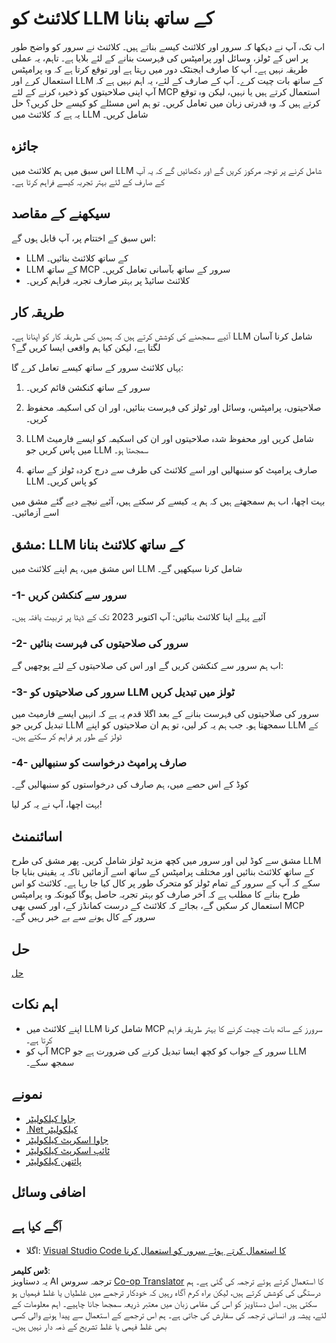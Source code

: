 <!--
CO_OP_TRANSLATOR_METADATA:
{
  "original_hash": "abbb199eb22fdffa44a0de4db6a5ea49",
  "translation_date": "2025-05-17T10:15:08+00:00",
  "source_file": "03-GettingStarted/03-llm-client/README.md",
  "language_code": "ur"
}
-->
# کلائنٹ کو LLM کے ساتھ بنانا

اب تک، آپ نے دیکھا کہ سرور اور کلائنٹ کیسے بناتے ہیں۔ کلائنٹ نے سرور کو واضح طور پر اس کے ٹولز، وسائل اور پرامپٹس کی فہرست بنانے کے لئے بلایا ہے۔ تاہم، یہ عملی طریقہ نہیں ہے۔ آپ کا صارف ایجنٹک دور میں رہتا ہے اور توقع کرتا ہے کہ وہ پرامپٹس استعمال کرے اور LLM کے ساتھ بات چیت کرے۔ آپ کے صارف کے لئے، یہ اہم نہیں ہے کہ آپ اپنی صلاحیتوں کو ذخیرہ کرنے کے لئے MCP استعمال کرتے ہیں یا نہیں، لیکن وہ توقع کرتے ہیں کہ وہ قدرتی زبان میں تعامل کریں۔ تو ہم اس مسئلے کو کیسے حل کریں؟ حل یہ ہے کہ کلائنٹ میں LLM شامل کریں۔

## جائزہ

اس سبق میں ہم کلائنٹ میں LLM شامل کرنے پر توجہ مرکوز کریں گے اور دکھائیں گے کہ یہ آپ کے صارف کے لئے بہتر تجربہ کیسے فراہم کرتا ہے۔

## سیکھنے کے مقاصد

اس سبق کے اختتام پر، آپ قابل ہوں گے:

- LLM کے ساتھ کلائنٹ بنائیں۔
- LLM کے ساتھ MCP سرور کے ساتھ بآسانی تعامل کریں۔
- کلائنٹ سائیڈ پر بہتر صارف تجربہ فراہم کریں۔

## طریقہ کار

آئیے سمجھنے کی کوشش کرتے ہیں کہ ہمیں کس طریقہ کار کو اپنانا ہے۔ LLM شامل کرنا آسان لگتا ہے، لیکن کیا ہم واقعی ایسا کریں گے؟

یہاں کلائنٹ سرور کے ساتھ کیسے تعامل کرے گا:

1. سرور کے ساتھ کنکشن قائم کریں۔

1. صلاحیتوں، پرامپٹس، وسائل اور ٹولز کی فہرست بنائیں، اور ان کی اسکیمہ محفوظ کریں۔

1. LLM شامل کریں اور محفوظ شدہ صلاحیتوں اور ان کی اسکیمہ کو ایسے فارمیٹ میں پاس کریں جو LLM سمجھتا ہو۔

1. صارف پرامپٹ کو سنبھالیں اور اسے کلائنٹ کی طرف سے درج کردہ ٹولز کے ساتھ LLM کو پاس کریں۔

بہت اچھا، اب ہم سمجھتے ہیں کہ ہم یہ کیسے کر سکتے ہیں، آئیے نیچے دیے گئے مشق میں اسے آزمائیں۔

## مشق: LLM کے ساتھ کلائنٹ بنانا

اس مشق میں، ہم اپنے کلائنٹ میں LLM شامل کرنا سیکھیں گے۔

### -1- سرور سے کنکشن کریں

آئیے پہلے اپنا کلائنٹ بنائیں:
آپ اکتوبر 2023 تک کے ڈیٹا پر تربیت یافتہ ہیں۔

### -2- سرور کی صلاحیتوں کی فہرست بنائیں

اب ہم سرور سے کنکشن کریں گے اور اس کی صلاحیتوں کے لئے پوچھیں گے:

### -3- سرور کی صلاحیتوں کو LLM ٹولز میں تبدیل کریں

سرور کی صلاحیتوں کی فہرست بنانے کے بعد اگلا قدم یہ ہے کہ انہیں ایسے فارمیٹ میں تبدیل کریں جو LLM سمجھتا ہو۔ جب ہم یہ کر لیں، تو ہم ان صلاحیتوں کو اپنے LLM کے ٹولز کے طور پر فراہم کر سکتے ہیں۔

### -4- صارف پرامپٹ درخواست کو سنبھالیں

کوڈ کے اس حصے میں، ہم صارف کی درخواستوں کو سنبھالیں گے۔

بہت اچھا، آپ نے یہ کر لیا!

## اسائنمنٹ

مشق سے کوڈ لیں اور سرور میں کچھ مزید ٹولز شامل کریں۔ پھر مشق کی طرح LLM کے ساتھ کلائنٹ بنائیں اور مختلف پرامپٹس کے ساتھ اسے آزمائیں تاکہ یہ یقینی بنایا جا سکے کہ آپ کے سرور کے تمام ٹولز کو متحرک طور پر کال کیا جا رہا ہے۔ کلائنٹ کو اس طرح بنانے کا مطلب ہے کہ آخر صارف کو بہتر تجربہ حاصل ہوگا کیونکہ وہ پرامپٹس استعمال کر سکیں گے، بجائے کہ کلائنٹ کے درست کمانڈز کے، اور کسی بھی MCP سرور کے کال ہونے سے بے خبر رہیں گے۔

## حل

[حل](/03-GettingStarted/03-llm-client/solution/README.md)

## اہم نکات

- اپنے کلائنٹ میں LLM شامل کرنا MCP سرورز کے ساتھ بات چیت کرنے کا بہتر طریقہ فراہم کرتا ہے۔
- آپ کو MCP سرور کے جواب کو کچھ ایسا تبدیل کرنے کی ضرورت ہے جو LLM سمجھ سکے۔

## نمونے

- [جاوا کیلکولیٹر](../samples/java/calculator/README.md)
- [.Net کیلکولیٹر](../../../../03-GettingStarted/samples/csharp)
- [جاوا اسکرپٹ کیلکولیٹر](../samples/javascript/README.md)
- [ٹائپ اسکرپٹ کیلکولیٹر](../samples/typescript/README.md)
- [پائتھن کیلکولیٹر](../../../../03-GettingStarted/samples/python)

## اضافی وسائل

## آگے کیا ہے

- اگلا: [Visual Studio Code کا استعمال کرتے ہوئے سرور کو استعمال کرنا](/03-GettingStarted/04-vscode/README.md)

**ڈس کلیمر**:  
یہ دستاویز AI ترجمہ سروس [Co-op Translator](https://github.com/Azure/co-op-translator) کا استعمال کرتے ہوئے ترجمہ کی گئی ہے۔ ہم درستگی کی کوشش کرتے ہیں، لیکن براہ کرم آگاہ رہیں کہ خودکار ترجمے میں غلطیاں یا غلط فہمیاں ہو سکتی ہیں۔ اصل دستاویز کو اس کی مقامی زبان میں معتبر ذریعہ سمجھا جانا چاہیے۔ اہم معلومات کے لئے، پیشہ ور انسانی ترجمہ کی سفارش کی جاتی ہے۔ ہم اس ترجمے کے استعمال سے پیدا ہونے والی کسی بھی غلط فہمی یا غلط تشریح کے ذمہ دار نہیں ہیں۔